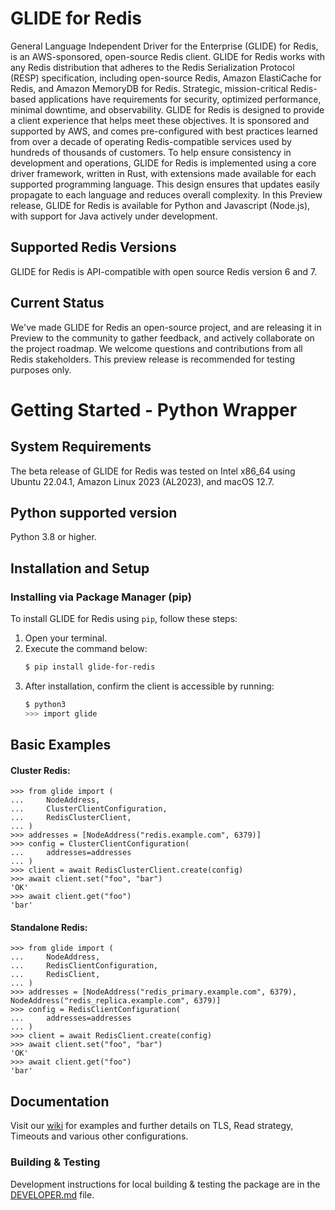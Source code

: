# GLIDE for Redis

General Language Independent Driver for the Enterprise (GLIDE) for Redis, is an AWS-sponsored, open-source Redis client. GLIDE for Redis works with any Redis distribution that adheres to the Redis Serialization Protocol (RESP) specification, including open-source Redis, Amazon ElastiCache for Redis, and Amazon MemoryDB for Redis.
Strategic, mission-critical Redis-based applications have requirements for security, optimized performance, minimal downtime, and observability. GLIDE for Redis is designed to provide a client experience that helps meet these objectives. It is sponsored and supported by AWS, and comes pre-configured with best practices learned from over a decade of operating Redis-compatible services used by hundreds of thousands of customers. To help ensure consistency in development and operations, GLIDE for Redis is implemented using a core driver framework, written in Rust, with extensions made available for each supported programming language. This design ensures that updates easily propagate to each language and reduces overall complexity. In this Preview release, GLIDE for Redis is available for Python and Javascript (Node.js), with support for Java actively under development.

## Supported Redis Versions

GLIDE for Redis is API-compatible with open source Redis version 6 and 7.

## Current Status

We've made GLIDE for Redis an open-source project, and are releasing it in Preview to the community to gather feedback, and actively collaborate on the project roadmap. We welcome questions and contributions from all Redis stakeholders.
This preview release is recommended for testing purposes only.

# Getting Started - Python Wrapper

## System Requirements

The beta release of GLIDE for Redis was tested on Intel x86_64 using Ubuntu 22.04.1, Amazon Linux 2023 (AL2023), and macOS 12.7.

## Python supported version

Python 3.8 or higher.

## Installation and Setup

### Installing via Package Manager (pip)

To install GLIDE for Redis using `pip`, follow these steps:

1. Open your terminal.
2. Execute the command below:
    ```bash
    $ pip install glide-for-redis
    ```
3. After installation, confirm the client is accessible by running:
    ```bash
    $ python3
    >>> import glide
    ```

## Basic Examples

#### Cluster Redis:

```python:
>>> from glide import (
...     NodeAddress,
...     ClusterClientConfiguration,
...     RedisClusterClient,
... )
>>> addresses = [NodeAddress("redis.example.com", 6379)]
>>> config = ClusterClientConfiguration(
...     addresses=addresses
... )
>>> client = await RedisClusterClient.create(config)
>>> await client.set("foo", "bar")
'OK'
>>> await client.get("foo")
'bar'
```

#### Standalone Redis:

```python:
>>> from glide import (
...     NodeAddress,
...     RedisClientConfiguration,
...     RedisClient,
... )
>>> addresses = [NodeAddress("redis_primary.example.com", 6379), NodeAddress("redis_replica.example.com", 6379)]
>>> config = RedisClientConfiguration(
...     addresses=addresses
... )
>>> client = await RedisClient.create(config)
>>> await client.set("foo", "bar")
'OK'
>>> await client.get("foo")
'bar'
```

## Documentation

Visit our [wiki](https://github.com/aws/glide-for-redis/wiki/Python-wrapper) for examples and further details on TLS, Read strategy, Timeouts and various other configurations.

### Building & Testing

Development instructions for local building & testing the package are in the [DEVELOPER.md](https://github.com/aws/glide-for-redis/blob/main/python/DEVELOPER.md#build-from-source) file.
